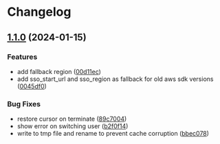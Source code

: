 # Changelog

## [1.1.0](https://github.com/Vitesco-Technologies/vt-aws-sso-cli/compare/v1.0.0...v1.1.0) (2024-01-15)


### Features

* add fallback region ([00d11ec](https://github.com/Vitesco-Technologies/vt-aws-sso-cli/commit/00d11ec5741f70fe4212e4570cdfbf9b7af3f0e6))
* add sso_start_url and sso_region as fallback for old aws sdk versions ([0045df0](https://github.com/Vitesco-Technologies/vt-aws-sso-cli/commit/0045df083944713803e54171caf72fd21985bb5f))


### Bug Fixes

* restore cursor on terminate ([89c7004](https://github.com/Vitesco-Technologies/vt-aws-sso-cli/commit/89c70042c504321741a21fd0944310bcc6e1b388))
* show error on switching user ([b2f0f14](https://github.com/Vitesco-Technologies/vt-aws-sso-cli/commit/b2f0f1433b764d1652c9fc34da848743ebb8bd7f))
* write to tmp file and rename to prevent cache corruption ([bbec078](https://github.com/Vitesco-Technologies/vt-aws-sso-cli/commit/bbec078c195e30ae7454482ca624f1ca62a43701))
